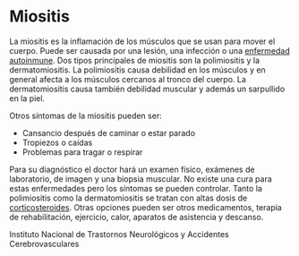 Miositis
========


La miositis es la inflamación de los músculos que se usan para mover el cuerpo. Puede ser causada por una lesión, una infección o una [enfermedad autoinmune](https://medlineplus.gov/spanish/autoimmunediseases.html). Dos tipos principales de miositis son la polimiositis y la dermatomiositis. La polimiositis causa debilidad en los músculos y en general afecta a los músculos cercanos al tronco del cuerpo. La dermatomiositis causa también debilidad muscular y además un sarpullido en la piel. 


Otros síntomas de la miositis pueden ser:

* Cansancio después de caminar o estar parado
* Tropiezos o caídas
* Problemas para tragar o respirar


Para su diagnóstico el doctor hará un examen físico, exámenes de laboratorio, de imagen y una biopsia muscular. No existe una cura para estas enfermedades pero los síntomas se pueden controlar. Tanto la polimiositis como la dermatomiositis se tratan con altas dosis de [corticosteroides](https://medlineplus.gov/spanish/steroids.html). Otras opciones pueden ser otros medicamentos, terapia de rehabilitación, ejercicio, calor, aparatos de asistencia y descanso. 


 Instituto Nacional de Trastornos Neurológicos y Accidentes Cerebrovasculares 

